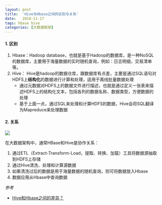 ```yaml
---
layout: post
title:  'Hive与Hbase之间的区别与关系'
date:   2018-11-17
tags: hbase hive
categories: [大数据框架]
---
```


#### 1. 区别

1. Hbase：Hadoop database，也就是基于Hadoop的数据库，是一种NoSQL的数据库，主要用于海量数据的实时随机查询，例如：日志明细，交易清单等。
2. Hive： Hive是hadoop的数据仓库，跟数据库有点差，主要是通过SQL语句对HDFS上**结构化**的数据进行计算和处理，适用于离线批量数据处理
   - 通过元数据对HDFS上的数据文件进行描述，也就是通过定义一张表来描述HDFS上的结构化文本，包括各列的数据名称、数据类型，方便数据的处理
   - 基于上面一点，通过SQL来处理和计算HDFS的数据，Hive会将SQL翻译为Mapreduce来处理数据

#### 2. 关系

![](https://blog-1253533258.cos.ap-shanghai.myqcloud.com/hbase_hive_relation.jpg)

在大数据架构中，通常HBase和Hive是协作关系：

1. 通过ETL（Extract-Transform-Load，提取、转换、加载）工具将数据源抽取到HDFS上存储
2. 通过Hive清洗、处理和计算源数据
3. 如果清洗过后的数据是用于海量数据的随机查询，则可将数据放入Hbase
4. 数据应用从Hbase中查询数据



*参考*

- [Hive和Hbase之间的差异？](https://www.zhihu.com/question/21677041)



